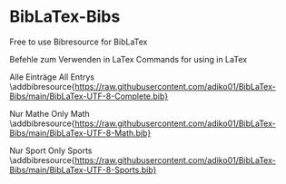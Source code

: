 # BibLaTex-Bibs
Free to use Bibresource for BibLaTex

Befehle zum Verwenden in LaTex
Commands for using in LaTex

Alle Einträge
All Entrys
\addbibresource{https://raw.githubusercontent.com/adiko01/BibLaTex-Bibs/main/BibLaTex-UTF-8-Complete.bib}

Nur Mathe
Only Math
\addbibresource{https://raw.githubusercontent.com/adiko01/BibLaTex-Bibs/main/BibLaTex-UTF-8-Math.bib}

Nur Sport
Only Sports
\addbibresource{https://raw.githubusercontent.com/adiko01/BibLaTex-Bibs/main/BibLaTex-UTF-8-Sports.bib}
